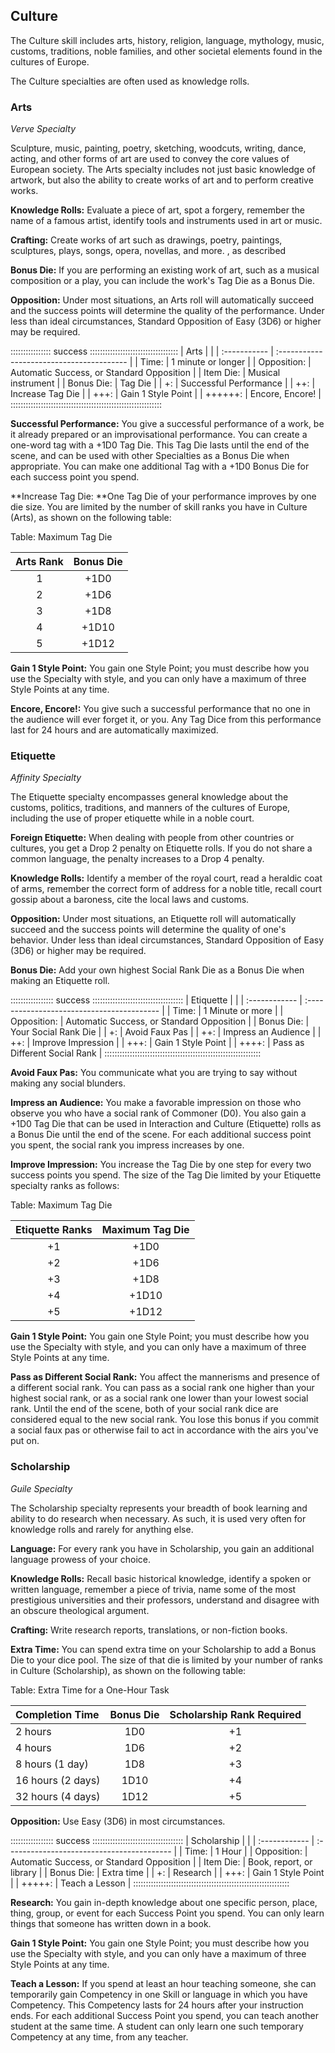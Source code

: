 ## Culture

The Culture skill includes arts, history, religion, language, mythology,
music, customs, traditions, noble families, and other societal elements
found in the cultures of Europe.

The Culture specialties are often used as knowledge rolls.

### Arts

*Verve Specialty*

Sculpture, music, painting, poetry, sketching, woodcuts, writing, dance,
acting, and other forms of art are used to convey the core values of
European society. The Arts specialty includes not just basic knowledge of
artwork, but also the ability to create works of art and to perform
creative works.

**Knowledge Rolls:** Evaluate a piece of art, spot a forgery, remember
the name of a famous artist, identify tools and instruments used in art
or music.

**Crafting:** Create works of art such as drawings, poetry, paintings,
sculptures, plays, songs, opera, novellas, and more<a class="xref-asdesc-insection" href="#crafting"></a>.
, as described 

**Bonus Die:** If you are performing an existing work of art, such as a
musical composition or a play, you can include the work's Tag Die as a
Bonus Die.

**Opposition:** Under most situations, an Arts roll will automatically
succeed and the success points will determine the quality of the
performance. Under less than ideal circumstances, Standard Opposition of
Easy (3D6) or higher may be required.

:::::::::::::::: success :::::::::::::::::::::::::::::::::::
| Arts         |                                           | 
| :----------- | :---------------------------------------- |
| Time:        | 1 minute or longer                        |
| Opposition:  | Automatic Success, or Standard Opposition |
| Item Die:    | Musical instrument                        |
| Bonus Die:   | Tag Die                                   |
| +:           | Successful Performance                    |
| ++:          | Increase Tag Die                          |
| +++:         | Gain 1 Style Point                        |
| ++++++:      | Encore, Encore!                           |
::::::::::::::::::::::::::::::::::::::::::::::::::::::::::::
 
**Successful Performance:** You give a successful performance of a work,
be it already prepared or an improvisational performance. You can create
a one-word tag with a +1D0 Tag Die. This Tag Die lasts until the end of
the scene, and can be used with other Specialties as a Bonus Die when
appropriate. You can make one additional Tag with a +1D0 Bonus Die for
each success point you spend.

**Increase Tag Die: **One Tag Die of your performance improves by one
die size. You are limited by the number of skill ranks you have in
Culture (Arts), as shown on the following table:

Table: Maximum Tag Die

| Arts Rank | Bonus Die |
| :-------: | :-------: |
| 1         | \+1D0     |
| 2         | \+1D6     |
| 3         | \+1D8     |
| 4         | \+1D10    |
| 5         | \+1D12    |

**Gain 1 Style Point:** You gain one Style Point; you must describe how
you use the Specialty with style, and you can only have a maximum of
three Style Points at any time.

**Encore, Encore\!:** You give such a successful performance that no one
in the audience will ever forget it, or you. Any Tag Dice from this
performance last for 24 hours and are automatically maximized.

### Etiquette

*Affinity Specialty*

The Etiquette specialty encompasses general knowledge about the customs,
politics, traditions, and manners of the cultures of Europe,
including the use of proper etiquette while in a noble court.

**Foreign Etiquette:** When dealing with people from other countries or
cultures, you get a Drop 2 penalty on Etiquette rolls. If you do not
share a common language, the penalty increases to a Drop 4 penalty.

**Knowledge Rolls:** Identify a member of the royal court, read a
heraldic coat of arms, remember the correct form of address for a noble
title, recall court gossip about a baroness, cite the local laws and
customs.

**Opposition:** Under most situations, an Etiquette roll will
automatically succeed and the success points will determine the quality
of one's behavior. Under less than ideal circumstances, Standard
Opposition of Easy (3D6) or higher may be required.

**Bonus Die:** Add your own highest Social Rank Die as a Bonus Die when
making an Etiquette roll.

::::::::::::::::: success ::::::::::::::::::::::::::::::::::::
| Etiquette     |                                            |
| :------------ | :----------------------------------------- |
| Time:         | 1 Minute or more                           |
| Opposition:   | Automatic Success, or Standard Opposition  |
| Bonus Die:    | Your Social Rank Die                       |
| +:            | Avoid Faux Pas                             |
| ++:           | Impress an Audience                        |
| ++:           | Improve Impression                         |
| +++:          | Gain 1 Style Point                         |
| ++++:         | Pass as Different Social Rank              |
::::::::::::::::::::::::::::::::::::::::::::::::::::::::::::::

**Avoid Faux Pas:** You communicate what you are trying to say without
making any social blunders.

**Impress an Audience:** You make a favorable impression on those who
observe you who have a social rank of Commoner (D0). You also gain a
+1D0 Tag Die that can be used in Interaction and Culture (Etiquette)
rolls as a Bonus Die until the end of the scene. For each additional
success point you spent, the social rank you impress increases by one.

**Improve Impression:** You increase the Tag Die by one step for every
two success points you spend. The size of the Tag Die limited by your
Etiquette specialty ranks as follows:

Table: Maximum Tag Die

| Etiquette Ranks | Maximum Tag Die |
| :-------------: | :-------------: |
| \+1             | \+1D0           |
| \+2             | \+1D6           |
| \+3             | \+1D8           |
| \+4             | \+1D10          |
| \+5             | \+1D12          |


**Gain 1 Style Point:** You gain one Style Point; you must describe how
you use the Specialty with style, and you can only have a maximum of
three Style Points at any time.

**Pass as Different Social Rank:** You affect the mannerisms and
presence of a different social rank. You can pass as a social rank one
higher than your highest social rank, or as a social rank one lower than
your lowest social rank. Until the end of the scene, both of your social
rank dice are considered equal to the new social rank. You lose this
bonus if you commit a social faux pas or otherwise fail to act in
accordance with the airs you've put on.

### Scholarship

*Guile Specialty*

The Scholarship specialty represents your breadth of book
learning and ability to do research when necessary. As such, it is used
very often for knowledge rolls and rarely for anything else.

**Language:** For every rank you have in Scholarship, you gain an
additional language prowess of your choice.

**Knowledge Rolls:** Recall basic historical knowledge, identify a
spoken or written language, remember a piece of trivia, name some of the
most prestigious universities and their professors, understand and
disagree with an obscure theological argument.

**Crafting:** Write research reports, translations, or non-fiction
books<a class="xref-asdesc-insection" href="#crafting"></a>.

**Extra Time:** You can spend extra time on your Scholarship to add a
Bonus Die to your dice pool. The size of that die is limited by your
number of ranks in Culture (Scholarship), as shown on the following
table:

Table: Extra Time for a One-Hour Task

| Completion Time   | Bonus Die | Scholarship Rank Required |
| :---------------- | :-------: | :-----------------------: |
| 2 hours           | 1D0       | \+1                       |
| 4 hours           | 1D6       | \+2                       |
| 8 hours (1 day)   | 1D8       | \+3                       |
| 16 hours (2 days) | 1D10      | \+4                       |
| 32 hours (4 days) | 1D12      | \+5                       |

**Opposition:** Use Easy (3D6) in most circumstances.

::::::::::::::::: success ::::::::::::::::::::::::::::::::::::
| Scholarship   |                                            |
| :------------ | :----------------------------------------- | 
| Time:         | 1 Hour                                     |
| Opposition:   | Automatic Success, or Standard Opposition  |
| Item Die:     | Book, report, or library                   |
| Bonus Die:    | Extra time                                 |
| +:            | Research                                   |
| +++:          | Gain 1 Style Point                         |
| +++++:        | Teach a Lesson                             |
::::::::::::::::::::::::::::::::::::::::::::::::::::::::::::::

**Research:** You gain in-depth knowledge about one specific person,
place, thing, group, or event for each Success Point you spend. You can
only learn things that someone has written down in a book.

**Gain 1 Style Point:** You gain one Style Point; you must describe how
you use the Specialty with style, and you can only have a maximum of
three Style Points at any time.

**Teach a Lesson:** If you spend at least an hour teaching someone, she
can temporarily gain Competency in one Skill or language in which you
have Competency. This Competency lasts for 24 hours after your
instruction ends. For each additional Success Point you spend, you can
teach another student at the same time. A student can only learn one
such temporary Competency at any time, from any teacher.

